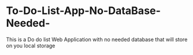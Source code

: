 # To-Do-List-App-No-DataBase-Needed-
This is a Do do list Web Application with no needed database that will store on you local storage
